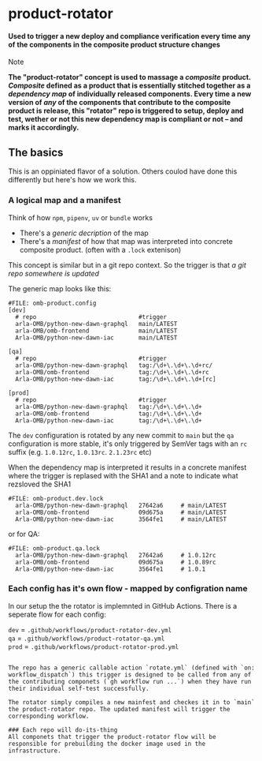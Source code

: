 # product-rotator
#### Used to trigger a new deploy and compliance verification every time any of the components in the composite product structure changes

>[!NOTE]
>**The "product-rotator" concept is used to massage a _composite_ product. _Composite_ defined as a product that is essentially stitched together as a _dependency map_ of individually released components. Every time a new version of _any_ of the components that contribute to the composite product is release, this "rotator" repo is triggered to setup, deploy and test, wether or not this new dependency map is compliant or not – and marks it accordingly.**

## The basics
This is an oppiniated flavor of a solution. Others coulod have done this differently but here's how we work this.

### A logical map and a manifest 
Think of how `npm`, `pipenv`, `uv` or `bundle` works

- There's a _generic decription_ of the map
- There's a _manifest_ of how that map was interpreted into concrete composite product. (often with a `.lock` extenison)

This concept is similar but in a git repo context. So the trigger is that _a git repo somewhere is updated_


The generic map looks like this:

```
#FILE: omb-product.config
[dev]
  # repo                             #trigger         
  arla-OMB/python-new-dawn-graphql   main/LATEST       
  arla-OMB/omb-frontend              main/LATEST
  Arla-OMB/python-new-dawn-iac       main/LATEST

[qa]
  # repo                             #trigger         
  arla-OMB/python-new-dawn-graphql   tag:/\d+\.\d+\.\d+rc/       
  arla-OMB/omb-frontend              tag:/\d+\.\d+\.\d+rc
  Arla-OMB/python-new-dawn-iac       tag:/\d+\.\d+\.\d+[rc]

[prod]
  # repo                             #trigger         
  arla-OMB/python-new-dawn-graphql   tag:/\d+\.\d+\.\d+       
  arla-OMB/omb-frontend              tag:/\d+\.\d+\.\d+
  Arla-OMB/python-new-dawn-iac       tag:/\d+\.\d+\.\d+
```

The `dev` configuration is rotated by any new commit to `main` but the `qa` configuration is more stable, it's only triggered by SemVer tags with an `rc` suffix (e.g. `1.0.12rc`, `1.0.13rc`. `2.1.23rc` etc)

When the dependency map is interpreted it results in a concrete manifest where the trigger is replased with the SHA1 and a note to indicate what rezsloved the SHA1

```
#FILE: omb-product.dev.lock
  arla-OMB/python-new-dawn-graphql   27642a6     # main/LATEST 
  arla-OMB/omb-frontend              09d675a     # main/LATEST
  Arla-OMB/python-new-dawn-iac       3564fe1     # main/LATEST
```

or for QA:

```
#FILE: omb-product.qa.lock
  arla-OMB/python-new-dawn-graphql   27642a6     # 1.0.12rc 
  arla-OMB/omb-frontend              09d675a     # 1.0.89rc
  Arla-OMB/python-new-dawn-iac       3564fe1     # 1.0.1
```

### Each config has it's own flow - mapped by configration name
In our setup the the rotator is implemnted in GitHub Actions. There is a seperate flow for each config:

`dev`  = `.github/workflows/product-rotator-dev.yml`<br/>
`qa` = `.github/workflows/product-rotator-qa.yml`<br/>
`prod` = `.github/workflows/product-rotator-prod.yml`<br/>
```

The repo has a generic callable action `rotate.yml` (defined with `on: workflow_dispatch`) this trigger is designed to be called from any of the contributing componets (`gh workflow run ...`) when they have run their individual self-test successfully.  

The rotator simply compiles a new mainfest and checkes it in to `main` the product-rotator repo. The updated manifest will trigger the corresponding workflow.

### Each repo will do-its-thing
All componets that trigger the product-rotator flow will be responsible for prebuilding the docker image used in the infrastructure.







